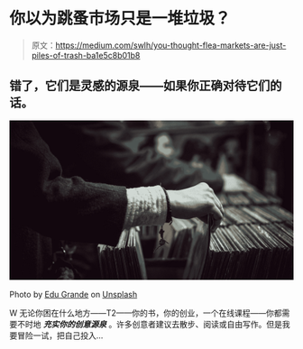 # 你以为跳蚤市场只是一堆垃圾？

> 原文：<https://medium.com/swlh/you-thought-flea-markets-are-just-piles-of-trash-ba1e5c8b01b8>

## 错了，它们是灵感的源泉——如果你正确对待它们的话。

![](img/12d9390f05781c097eb235791f12ce3f.png)

Photo by [Edu Grande](https://unsplash.com/@edgr?utm_source=medium&utm_medium=referral) on [Unsplash](https://unsplash.com?utm_source=medium&utm_medium=referral)

W 无论你困在什么地方——T2——你的书，你的创业，一个在线课程——你都需要不时地 ***充实你的创意源泉*** 。许多创意者建议去散步、阅读或自由写作。但是我要冒险一试，把自己投入…
